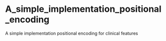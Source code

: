 # A_simple_implementation_positional_encoding
A simple implementation positional encoding for clinical features
